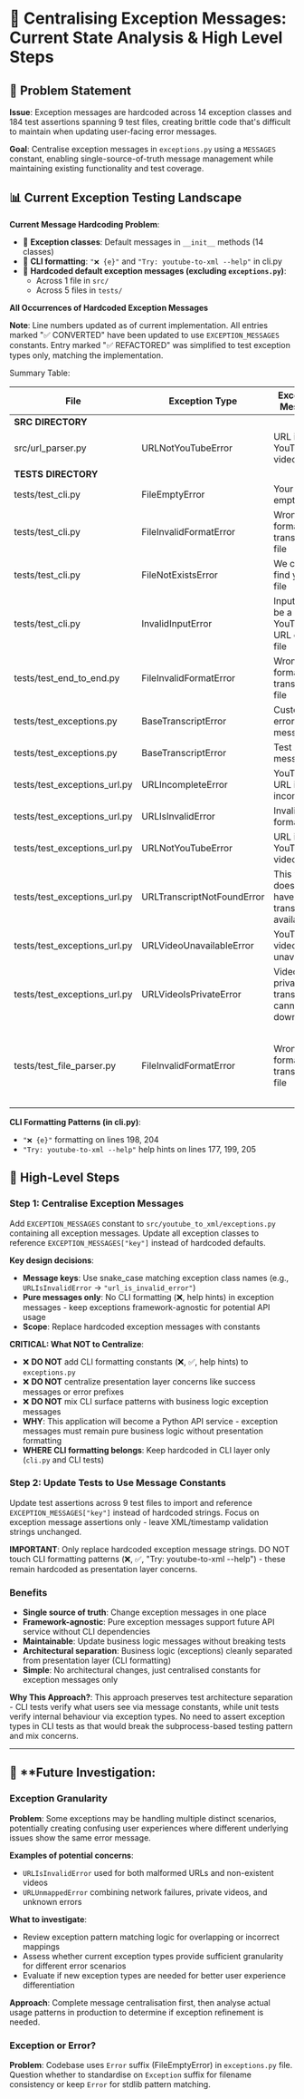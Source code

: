 # 🧠 **Centralising Exception Messages: Current State Analysis & High Level Steps**

## 🎯 **Problem Statement**

**Issue**: Exception messages are hardcoded across 14 exception classes and 184 test assertions spanning 9 test files, creating brittle code that's difficult to maintain when updating user-facing error messages.

**Goal**: Centralise exception messages in `exceptions.py` using a `MESSAGES` constant, enabling single-source-of-truth message management while maintaining existing functionality and test coverage.


## 📊 **Current Exception Testing Landscape**

**Current Message Hardcoding Problem**:
- 📍 **Exception classes**: Default messages in `__init__` methods (14 classes)
- 📍 **CLI formatting**: `"❌ {e}"` and `"Try: youtube-to-xml --help"` in cli.py
- 📍 **Hardcoded default exception messages (excluding `exceptions.py`)**:
   - Across 1 file in `src/`
   - Across 5 files in `tests/`

**All Occurrences of Hardcoded Exception Messages**

**Note**: Line numbers updated as of current implementation. All entries marked "✅ CONVERTED" have been updated to use `EXCEPTION_MESSAGES` constants. Entry marked "✅ REFACTORED" was simplified to test exception types only, matching the implementation.

Summary Table:

| File | Exception Type | Exception Message | Current Lines | Status |
|---|---|---|---|---|
| **SRC DIRECTORY** | | | | |
| src/url_parser.py | URLNotYouTubeError | URL is not a YouTube video | 317 | ✅ **UPDATED** *(docstring simplified)* |
| **TESTS DIRECTORY** | | | | |
| tests/test_cli.py | FileEmptyError | Your file is empty | 175 | ✅ **CONVERTED** |
| tests/test_cli.py | FileInvalidFormatError | Wrong format in transcript file | 187 | ✅ **CONVERTED** |
| tests/test_cli.py | FileNotExistsError | We couldn't find your file | 163 | ✅ **CONVERTED** |
| tests/test_cli.py | InvalidInputError | Input must be a YouTube URL or .txt file | [123, 137, 149] | ✅ **CONVERTED** |
| tests/test_end_to_end.py | FileInvalidFormatError | Wrong format in transcript file | 137 | ✅ **CONVERTED** |
| tests/test_exceptions.py | BaseTranscriptError | Custom error message | 36 | *(test case - leave as-is)* |
| tests/test_exceptions.py | BaseTranscriptError | Test message | 42 | *(test case - leave as-is)* |
| tests/test_exceptions_url.py | URLIncompleteError | YouTube URL is incomplete | 57 | ✅ **CONVERTED** |
| tests/test_exceptions_url.py | URLIsInvalidError | Invalid URL format | 67 | ✅ **CONVERTED** |
| tests/test_exceptions_url.py | URLNotYouTubeError | URL is not a YouTube video | 40 | ✅ **CONVERTED** |
| tests/test_exceptions_url.py | URLTranscriptNotFoundError | This video doesn't have a transcript available | 97 | ✅ **CONVERTED** |
| tests/test_exceptions_url.py | URLVideoUnavailableError | YouTube video unavailable | 76 | ✅ **CONVERTED** |
| tests/test_exceptions_url.py | URLVideoIsPrivateError | Video is private and transcript cannot be downloaded | 84 | ✅ **CONVERTED** |
| tests/test_file_parser.py | FileInvalidFormatError | Wrong format in transcript file | N/A | ✅ **REFACTORED** *(tests exception types only - matches simplified implementation)* |

**CLI Formatting Patterns (in cli.py)**:
- `"❌ {e}"` formatting on lines 198, 204
- `"Try: youtube-to-xml --help"` help hints on lines 177, 199, 205


## 🚀 **High-Level Steps**

### **Step 1: Centralise Exception Messages**
Add `EXCEPTION_MESSAGES` constant to `src/youtube_to_xml/exceptions.py` containing all exception messages. Update all exception classes to reference `EXCEPTION_MESSAGES["key"]` instead of hardcoded defaults.

**Key design decisions**:
- **Message keys**: Use snake_case matching exception class names (e.g., `URLIsInvalidError` → `"url_is_invalid_error"`)
- **Pure messages only**: No CLI formatting (❌, help hints) in exception messages - keep exceptions framework-agnostic for potential API usage
- **Scope**: Replace hardcoded exception messages with constants

**CRITICAL: What NOT to Centralize**:
- ❌ **DO NOT** add CLI formatting constants (❌, ✅, help hints) to `exceptions.py`
- ❌ **DO NOT** centralize presentation layer concerns like success messages or error prefixes
- ❌ **DO NOT** mix CLI surface patterns with business logic exception messages
- **WHY**: This application will become a Python API service - exception messages must remain pure business logic without presentation formatting
- **WHERE CLI formatting belongs**: Keep hardcoded in CLI layer only (`cli.py` and CLI tests)

### **Step 2: Update Tests to Use Message Constants**
Update test assertions across 9 test files to import and reference `EXCEPTION_MESSAGES["key"]` instead of hardcoded strings. Focus on exception message assertions only - leave XML/timestamp validation strings unchanged.

**IMPORTANT**: Only replace hardcoded exception message strings. DO NOT touch CLI formatting patterns (❌, ✅, "Try: youtube-to-xml --help") - these remain hardcoded as presentation layer concerns.

### **Benefits**
- **Single source of truth**: Change exception messages in one place
- **Framework-agnostic**: Pure exception messages support future API service without CLI dependencies
- **Maintainable**: Update business logic messages without breaking tests
- **Architectural separation**: Business logic (exceptions) cleanly separated from presentation layer (CLI formatting)
- **Simple**: No architectural changes, just centralised constants for exception messages only

**Why This Approach?**: This approach preserves test architecture separation - CLI tests verify what users see via message constants, while unit tests verify internal behaviour via exception types. No need to assert exception types in CLI tests as that would break the subprocess-based testing pattern and mix concerns.

---

## 🔬 **Future Investigation: 

### **Exception Granularity**

**Problem**: Some exceptions may be handling multiple distinct scenarios, potentially creating confusing user experiences where different underlying issues show the same error message.

**Examples of potential concerns**:
- `URLIsInvalidError` used for both malformed URLs and non-existent videos
- `URLUnmappedError` combining network failures, private videos, and unknown errors

**What to investigate**:
- Review exception pattern matching logic for overlapping or incorrect mappings
- Assess whether current exception types provide sufficient granularity for different error scenarios
- Evaluate if new exception types are needed for better user experience differentiation

**Approach**: Complete message centralisation first, then analyse actual usage patterns in production to determine if exception refinement is needed.

### **Exception or Error?**

**Problem**: Codebase uses `Error` suffix (FileEmptyError) in `exceptions.py` file. Question whether to standardise on `Exception` suffix for filename consistency or keep `Error` for stdlib pattern matching.